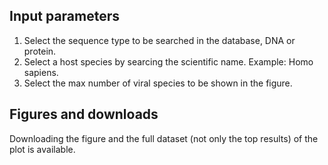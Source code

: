 ## Input parameters 

1. Select the sequence type to be searched in the database, DNA or protein.  
2. Select a host species by searcing the scientific name. Example: Homo sapiens. 
3. Select the max number of viral species to be shown in the figure. 

## Figures and downloads

Downloading the figure and the full dataset (not only the top results) of the plot is available. 
